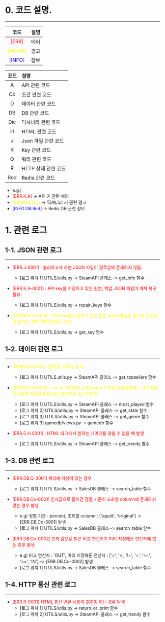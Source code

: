 # 0. 코드 설명.
---

| 코드 | 설명 |
|:--:|:--|
|<span style="color: red">[ERR]</span>| 에러 |
|<span style="color: yellow">[WARN]</span>| 경고 |
|<span style="color: blue">[INFO]</span>| 정보 |

| 코드 | 설명 |
|:--:|:--|
|A| API 관련 코드|
|Co| 조건 관련 코드|
|D| 데이터 관련 코드|
|DB| DB 관련 코드|
|Dic| 딕셔너리 관련 코드|
|H| HTML 관련 코드|
|J| Json 파일 관련 코드|
|K| Key 관련 코드|
|Q| 쿼리 관련 코드|
|R| HTTP 상태 관련 코드|
|Red| Redis 관련 코드 |

- e.g.)
- <span style="color: red">[ERR.K.A]</span> -> API 키 관련 에러
- <span style="color: yellow">[WARN.K.Dic]</span> -> 딕셔너리 키 관련 경고
- <span style="color: blue">[INFO.DB.Red]</span> -> Redis DB 관련 정보 


# 1. 관련 로그
## 1-1. JSON 관련 로그
---
- <span style="color: red">[ERR.J-0001] : 불러오고자 하는 JSON 파일이 경로상에 존재하지 않음.</span>
    - [로그 위치 1] UTILS/utils.py -> SteamAPI 클래스 -> get_info 함수

- <span style="color: red">[ERR.K.A-0001] : API key를 저장하고 있는 원본, 백업 JSON 파일이 깨져 복구 필요.</span>
    - [로그 위치 1] UTILS/utils.py -> repair_keys 함수


- <span style="color: yellow">[WARN.K.A-0001] : API key를 저장하고 있는 원본 JSON파일이 경로에 존재하지 않거나, 깨져 백업 파일로 사용.</span>  
    - [로그 위치 1] UTILS/utils.py -> get_key 함수

## 1-2. 데이터 관련 로그
---
- <span style="color: yellow">[WARN.D-0001] : 중복된 데이터 일 때</span>
    - [로그 위치 1] UTILS.utils.py -> SteamAPI 클래스 -> get_topsellers 함수


- <span style="color: yellow">[WARN.D.A-0001] : steam API에서 전체 appid 목록을 조회했을때는 나오지만, 디테일한 정보를 얻을 때는 존재하지 않는 데이터</span>
    - [로그 위치 1] UTILS/utils.py  -> SteamAPI 클래스 -> most_played 함수
    - [로그 위치 2] UTILS/utils.py  -> SteamAPI 클래스 -> get_stats 함수
    - [로그 위치 3] UTILS/utils.py  -> SteamAPI 클래스 -> get_genre 함수
    - [로그 위치 3] gamedb/views.py -> gamedb 함수

- <span style="color: red">[ERR.D.H.0001] : HTML 태그에서 원하는 데이터를 찾을 수 없을 때 발생</span>
    - [로그 위치 1] UTILS/utils.py -> SteamAPI 클래스 -> get_trendy 함수



## 1-3. DB 관련 로그
---
- <span style="color: red">[ERR.DB.Q-0001] 쿼리에 이상이 있는 경우</span>
    - [로그 위치 1] UTILS/utils.py -> SalesDB 클래스 -> search_table 함수

- <span style="color: red">[ERR.DB.Co-0001] 인자값으로 들어간 정렬 기준이 조회할 column에 존재하지 않는 경우 발생</span>
    - e.g) 정렬 기준 : percent, 조회할 column : ['appid', 'original'] -> [ERR.DB.Co-0001] 발생
    - [로그 위치 1] UTILS/utils.py -> SalesDB 클래스 -> search_table 함수

- <span style="color: red">[ERR.DB.Co-0002] 인자 값으로 받은 비교 연산자가 미리 지정해둔 연산자에 없는 경우 발생</span>
    - e.g) 비교 연산자 : 'OUT', 미리 지정해둔 연산자 : ['>', '<', '!=', '=', '>=', '<=', 'IN'] -> [ERR.DB.Co-0002] 발생
    - [로그 위치 1] UTILS/utils.py -> SalesDB 클래스 -> search_table 함수


## 1-4. HTTP 통신 관련 로그
---
- <span style="color: red">[ERR.R-0001] HTML 통신 반환 내용이 200이 아닌 경우 발생</span>
    - [로그 위치 1] UTILS/utils.py -> return_or_print 함수
    - [로그 위치 2] UTILS/utils.py -> SteamAPI 클래스 -> get_trendy 함수